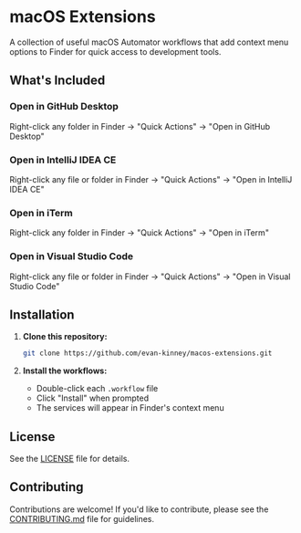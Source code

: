 # macOS Extensions

A collection of useful macOS Automator workflows that add context menu options to Finder for quick access to development tools.

## What's Included

### Open in GitHub Desktop

Right-click any folder in Finder → "Quick Actions" → "Open in GitHub Desktop"

### Open in IntelliJ IDEA CE

Right-click any file or folder in Finder → "Quick Actions" → "Open in IntelliJ IDEA CE"

### Open in iTerm

Right-click any folder in Finder → "Quick Actions" → "Open in iTerm"

### Open in Visual Studio Code

Right-click any file or folder in Finder → "Quick Actions" → "Open in Visual Studio Code"

## Installation

1. **Clone this repository:**

   ```bash
   git clone https://github.com/evan-kinney/macos-extensions.git
   ```

2. **Install the workflows:**
   - Double-click each `.workflow` file
   - Click "Install" when prompted
   - The services will appear in Finder's context menu

## License

See the [LICENSE](LICENSE) file for details.

## Contributing

Contributions are welcome! If you'd like to contribute, please see the [CONTRIBUTING.md](CONTRIBUTING.md) file for guidelines.